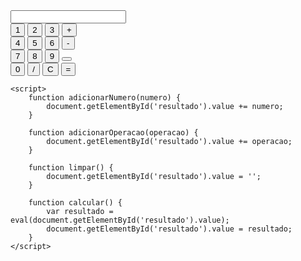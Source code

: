 <!DOCTYPE html>
<html>
<head>
	<title>Calculadora</title>
</head>
<body>

</body>
</html>
<!DOCTYPE html>
<html>
<head>
	<title>Calculadora</title>
</head>
<body>
	<input type="text" id="resultado">
	<br>
	<button onclick="adicionarNumero(1)">1</button>
	<button onclick="adicionarNumero(2)">2</button>
	<button onclick="adicionarNumero(3)">3</button>
	<button onclick="adicionarOperacao('+')">+</button>
	<br>
	<button onclick="adicionarNumero(4)">4</button>
	<button onclick="adicionarNumero(5)">5</button>
	<button onclick="adicionarNumero(6)">6</button>
	<button onclick="adicionarOperacao('-')">-</button>
	<br>
	<button onclick="adicionarNumero(7)">7</button>
	<button onclick="adicionarNumero(8)">8</button>
	<button onclick="adicionarNumero(9)">9</button>
	<button onclick="adicionarOperacao('')"></button>
	<br>
	<button onclick="adicionarNumero(0)">0</button>
	<button onclick="adicionarOperacao('/')">/</button>
	<button onclick="limpar()">C</button>
	<button onclick="calcular()">=</button>
	<br>

	<script>
		function adicionarNumero(numero) {
			document.getElementById('resultado').value += numero;
		}

		function adicionarOperacao(operacao) {
			document.getElementById('resultado').value += operacao;
		}

		function limpar() {
			document.getElementById('resultado').value = '';
		}

		function calcular() {
			var resultado = eval(document.getElementById('resultado').value);
			document.getElementById('resultado').value = resultado;
		}
	</script>
</body>
</html>
<script>
	function adicionarNumero(numero) {
		document.getElementById('resultado').value += numero;
	}

	function adicionarOperacao(operacao) {
		document.getElementById('resultado').value += operacao;
	}

	function limpar() {
		document.getElementById('resultado').value = '';
	}

	function calcular() {
		var resultado = eval(document.getElementById('resultado').value);
		document.getElementById('resultado').value = resultado;
	}
</script>
